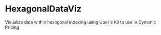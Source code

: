 # HexagonalDataViz
Visualize data within hexagonal indexing using Uber's h3 to use in Dynamic Pricing
